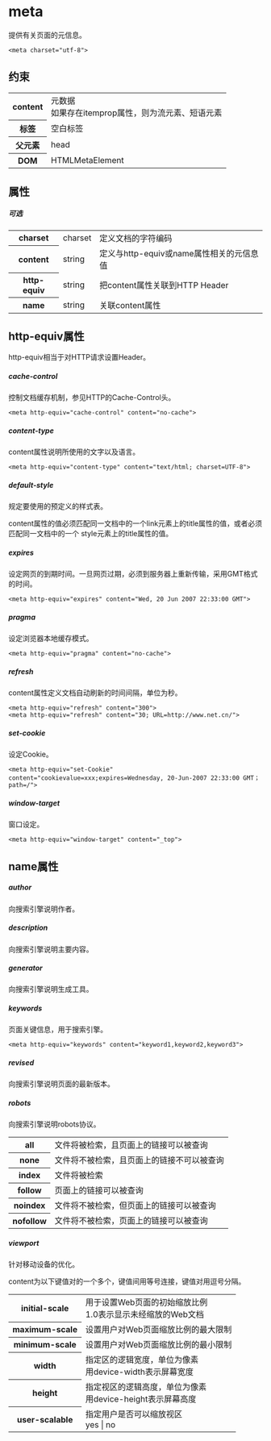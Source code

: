 # meta

提供有关页面的元信息。

```
<meta charset="utf-8">
```

## 约束

<table>
<tr>
    <th>content</th>
    <td>元数据<br/>如果存在itemprop属性，则为流元素、短语元素</td>
</tr>
<tr>
    <th>标签</th>
    <td>空白标签</td>
</tr>
<tr>
    <th>父元素</th>
    <td>head</td>
</tr>
<tr>
    <th>DOM</th>
    <td>HTMLMetaElement</td>
</tr>
</table>

## 属性

##### 可选

<table>
<tr>
    <th>charset</th>
    <td>charset</td>
    <td>定义文档的字符编码</td>
</tr>
<tr>
    <th>content</th>
    <td>string</td>
    <td>定义与http-equiv或name属性相关的元信息值</td>
</tr>
<tr>
    <th>http-equiv</th>
    <td>string</td>
    <td>把content属性关联到HTTP Header</td>
</tr>
<tr>
    <th>name</th>
    <td>string</td>
    <td>关联content属性</td>
</tr>
</table>

## http-equiv属性

http-equiv相当于对HTTP请求设置Header。

##### cache-control

控制文档缓存机制，参见HTTP的Cache-Control头。

```
<meta http-equiv="cache-control" content="no-cache">
```

##### content-type

content属性说明所使用的文字以及语言。

```
<meta http-equiv="content-type" content="text/html; charset=UTF-8">
```

##### default-style

规定要使用的预定义的样式表。

content属性的值必须匹配同一文档中的一个link元素上的title属性的值，或者必须匹配同一文档中的一个 style元素上的title属性的值。

##### expires

设定网页的到期时间。一旦网页过期，必须到服务器上重新传输，采用GMT格式的时间。

```
<meta http-equiv="expires" content="Wed, 20 Jun 2007 22:33:00 GMT"> 
```

##### pragma

设定浏览器本地缓存模式。

```
<meta http-equiv="pragma" content="no-cache">
```

##### refresh

content属性定义文档自动刷新的时间间隔，单位为秒。

```
<meta http-equiv="refresh" content="300">
<meta http-equiv="refresh" content="30; URL=http://www.net.cn/">
```

##### set-cookie

设定Cookie。

```
<meta http-equiv="set-Cookie" content="cookievalue=xxx;expires=Wednesday, 20-Jun-2007 22:33:00 GMT； path=/">
```

##### window-target

窗口设定。

```
<meta http-equiv="window-target" content="_top">
```

## name属性

##### author

向搜索引擎说明作者。

##### description

向搜索引擎说明主要内容。

##### generator

向搜索引擎说明生成工具。

##### keywords

页面关键信息，用于搜索引擎。

```
<meta http-equiv="keywords" content="keyword1,keyword2,keyword3">
```

##### revised

向搜索引擎说明页面的最新版本。

##### robots

向搜索引擎说明robots协议。

<table>
<tr>
    <th>all</th>
    <td>文件将被检索，且页面上的链接可以被查询</td>
</tr>
<tr>
    <th>none</th>
    <td>文件将不被检索，且页面上的链接不可以被查询</td>
</tr>
<tr>
    <th>index</th>
    <td>文件将被检索</td>
</tr>
<tr>
    <th>follow</th>
    <td>页面上的链接可以被查询</td>
</tr>
<tr>
    <th>noindex</th>
    <td>文件将不被检索，但页面上的链接可以被查询</td>
</tr>
<tr>
    <th>nofollow</th>
    <td>文件将不被检索，页面上的链接可以被查询</td>
</tr>
</table>
	
##### viewport

针对移动设备的优化。

content为以下键值对的一个多个，键值间用等号连接，键值对用逗号分隔。

<table>
	<tr>
		<th>initial-scale</th>
		<td>用于设置Web页面的初始缩放比例
		<br/>1.0表示显示未经缩放的Web文档</td>
	</tr>
	<tr>
		<th>maximum-scale</th>
		<td>设置用户对Web页面缩放比例的最大限制</td>
	</tr>
	<tr>
		<th>minimum-scale</th>
		<td>设置用户对Web页面缩放比例的最小限制</td>
	</tr>
	<tr>
		<th>width</th>
		<td>指定区的逻辑宽度，单位为像素
		<br/>用device-width表示屏幕宽度</td>
	</tr>
	<tr>
		<th>height</th>
		<td>指定视区的逻辑高度，单位为像素
		<br/>用device-height表示屏幕高度</td>
	</tr>
	<tr>
		<th>user-scalable</th>
		<td>指定用户是否可以缩放视区
		<br/>yes | no</td>
	</tr>
</table>